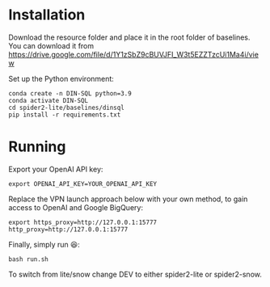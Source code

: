 # Installation 
Download the resource folder and place it in the root folder of baselines. You can download it from https://drive.google.com/file/d/1Y1zSbZ9cBUVJFI_W3t5EZZTzcUi1Ma4i/view

Set up the Python environment:
```
conda create -n DIN-SQL python=3.9
conda activate DIN-SQL
cd spider2-lite/baselines/dinsql
pip install -r requirements.txt
```

# Running

Export your OpenAI API key:
```
export OPENAI_API_KEY=YOUR_OPENAI_API_KEY
```

Replace the VPN launch approach below with your own method, to gain access to OpenAI and Google BigQuery:
```
export https_proxy=http://127.0.0.1:15777 http_proxy=http://127.0.0.1:15777
```

Finally, simply run :laughing::
```
bash run.sh
```

To switch from lite/snow change DEV to either spider2-lite or spider2-snow.
